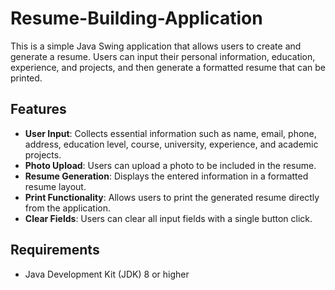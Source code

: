 # Resume-Building-Application

This is a simple Java Swing application that allows users to create and generate a resume. Users can input their personal information, education, experience, and projects, and then generate a formatted resume that can be printed.

## Features

- **User  Input**: Collects essential information such as name, email, phone, address, education level, course, university, experience, and academic projects.
- **Photo Upload**: Users can upload a photo to be included in the resume.
- **Resume Generation**: Displays the entered information in a formatted resume layout.
- **Print Functionality**: Allows users to print the generated resume directly from the application.
- **Clear Fields**: Users can clear all input fields with a single button click.

## Requirements

- Java Development Kit (JDK) 8 or higher
